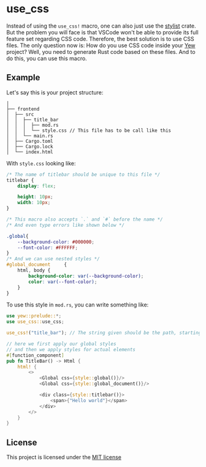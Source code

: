 # use_css

Instead of using the `use_css!` macro, one can also just use the [stylist](https://crates.io/crates/stylist) crate. But the problem you will face is that VSCode won't be able to provide its full feature set regarding CSS code. Therefore, the best solution is to use CSS files. The only question now is: How do you use CSS code inside your [Yew](https://yew.rs) project? Well, you need to generate Rust code based on these files. And to do this, you can use this macro.

## Example

Let's say this is your project structure:

```text
│
├── frontend
│  ├── src
│  │  ├── title_bar
│  │  │  ├── mod.rs
│  │  │  └── style.css // This file has to be call like this
│  │  └── main.rs
│  ├── Cargo.toml
│  ├── Cargo.lock
│  └── index.html
```

With `style.css` looking like:

```css
/* The name of titlebar should be unique to this file */
titlebar {
    display: flex;

    height: 10px;
    width: 10px;
}

/* This macro also accepts `.` and `#` before the name */
/* And even type errors like shown below */

.global{
    --background-color: #000000;
    --font-color: #FFFFFF;
}
/* And we can use nested styles */
#global_document     {
    html, body {
        background-color: var(--background-color);
        color: var(--font-color);
    }
}
```

To use this style in `mod.rs`, you can write something like:

```rust
use yew::prelude::*;
use use_css::use_css;

use_css!("title_bar"); // The string given should be the path, starting from `scr/`, to the folder where the desired `style.css` can be found.

// here we first apply our global styles
// and then we apply styles for actual elements
#[function_component]
pub fn TitleBar() -> Html {
    html! {
        <>
            <Global css={style::global()}/>
            <Global css={style::global_document()}/>

            <div class={style::titlebar()}>
                <span>{"Hello world"}</span>
            </div>
        </>
    }
}
```

## License

This project is licensed under the [MIT license](LICENSE)